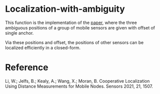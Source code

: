 # Localization-with-ambiguity

This function is the implementation of the [paper](https://www.mdpi.com/1424-8220/21/4/1507), where the three ambiguous positions of a group of mobile sensors are given with offset of single anchor. 

Via these positions and offset, the positions of other sensors can be localized efficiently in a closed-form.

# Reference
Li, W.; Jelfs, B.; Kealy, A.; Wang, X.; Moran, B. Cooperative Localization Using Distance Measurements for Mobile Nodes. Sensors 2021, 21, 1507.
